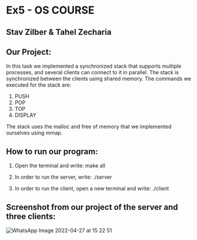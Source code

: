 # Ex5 - OS COURSE

## Stav Zilber & Tahel Zecharia

## Our Project:

In this task we implemented a synchronized stack that supports multiple processes, and several clients can connect to it in parallel. The stack is synchronized between the clients using shared memory.
The commands we executed for the stack are:
1. PUSH
2. POP
3. TOP
4. DISPLAY

The stack uses the malloc and free of memory that we implemented ourselves using mmap. 

## How to run our program:

  1. Open the terminal and write: make all

  2. In order to run the server, write: ./server

  3. In order to run the client, open a new terminal and write: ./client

## Screenshot from our project of the server and three clients:

![WhatsApp Image 2022-04-27 at 15 22 51](https://user-images.githubusercontent.com/93916792/165521448-9368c73f-a426-4211-81e9-437a1f5a4ea7.jpeg)
